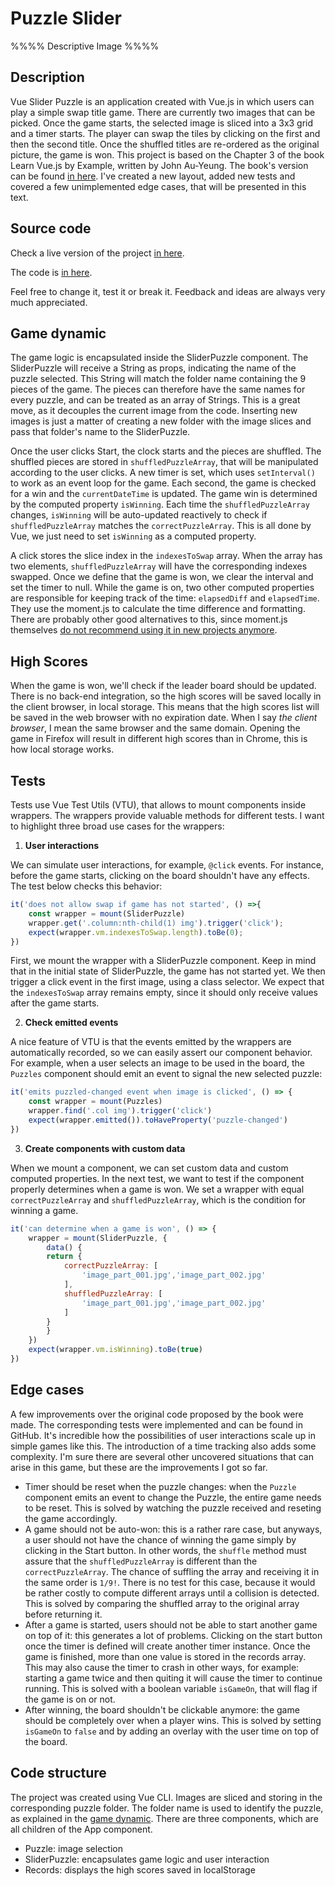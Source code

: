 Puzzle Slider
=============

%%%% Descriptive Image %%%%

## Description

Vue Slider Puzzle is an application created with Vue.js in which users can play a simple swap title game.
There are currently two images that can be picked.
Once the game starts, the selected image is sliced into a 3x3 grid and a timer starts. 
The player can swap the tiles by clicking on the first and then the second title.
Once the shuffled titles are re-ordered as the original picture, the game is won.
This project is based on the Chapter 3 of the book Learn Vue.js by Example, written by John Au-Yeung.
The book's version can be found [in here](https://github.com/PacktPublishing/-Vue.js-3-By-Example/tree/master/Chapter03).
I've created a new layout, added new tests and covered a few unimplemented edge cases, that will be presented in this text.

## Source code

Check a live version of the project [in here](https://beautiful-flan-fc5c64.netlify.app/).

The code is [in here](https://github.com/cdpaiva/vue-slider-puzzle).

Feel free to change it, test it or break it.
Feedback and ideas are always very much appreciated.

## Game dynamic

The game logic is encapsulated inside the SliderPuzzle component.
The SliderPuzzle will receive a String as props, indicating the name of the puzzle selected.
This String will match the folder name containing the 9 pieces of the game.
The pieces can therefore have the same names for every puzzle, and can be treated as an array of Strings.
This is a great move, as it decouples the current image from the code.
Inserting new images is just a matter of creating a new folder with the image slices and pass that folder's name to the SliderPuzzle.

Once the user clicks Start, the clock starts and the pieces are shuffled. The shuffled pieces are stored in `shuffledPuzzleArray`, that will be manipulated according to the user clicks.
A new timer is set, which uses `setInterval()` to work as an event loop for the game.
Each second, the game is checked for a win and the `currentDateTime` is updated.
The game win is determined by the computed property `isWinning`.
Each time the `shuffledPuzzleArray` changes, `isWinning` will be auto-updated reactively to check if `shuffledPuzzleArray` matches the `correctPuzzleArray`.
This is all done by Vue, we just need to set `isWinning` as a computed property.

A click stores the slice index in the `indexesToSwap` array.
When the array has two elements, `shuffledPuzzleArray` will have the corresponding indexes swapped.
Once we define that the game is won, we clear the interval and set the timer to null.
While the game is on, two other computed properties are responsible for keeping track of the time: `elapsedDiff` and `elapsedTime`.
They use the moment.js to calculate the time difference and formatting.
There are probably other good alternatives to this, since moment.js themselves [do not recommend using it in new projects anymore](https://momentjs.com/docs/).

## High Scores

When the game is won, we'll check if the leader board should be updated.
There is no back-end integration, so the high scores will be saved locally in the client browser, in local storage.
This means that the high scores list will be saved in the web browser with no expiration date.
When I say _the client browser_, I mean the same browser and the same domain.
Opening the game in Firefox will result in different high scores than in Chrome, this is how local storage works.

## Tests

Tests use Vue Test Utils (VTU), that allows to mount components inside wrappers.
The wrappers provide valuable methods for different tests.
I want to highlight three broad use cases for the wrappers:

1. __User interactions__

We can simulate user interactions, for example, `@click` events.
For instance, before the game starts, clicking on the board shouldn't have any effects.
The test below checks this behavior:

```js
it('does not allow swap if game has not started', () =>{
    const wrapper = mount(SliderPuzzle)
    wrapper.get('.column:nth-child(1) img').trigger('click');
    expect(wrapper.vm.indexesToSwap.length).toBe(0);
})
```

First, we mount the wrapper with a SliderPuzzle component.
Keep in mind that in the initial state of SliderPuzzle, the game has not started yet.
We then trigger a click event in the first image, using a class selector.
We expect that the `indexesToSwap` array remains empty, since it should only receive values after the game starts.

2. __Check emitted events__

A nice feature of VTU is that the events emitted by the wrappers are automatically recorded, so we can easily assert our component behavior.
For example, when a user selects an image to be used in the board, the `Puzzles` component should emit an event to signal the new selected puzzle:

```js
it('emits puzzled-changed event when image is clicked', () => {
    const wrapper = mount(Puzzles)
    wrapper.find('.col img').trigger('click')
    expect(wrapper.emitted()).toHaveProperty('puzzle-changed')
})
```

3. __Create components with custom data__

When we mount a component, we can set custom data and custom computed properties.
In the next test, we want to test if the component properly determines when a game is won.
We set a wrapper with equal `correctPuzzleArray` and `shuffledPuzzleArray`, which is the condition for winning a game.

```js
it('can determine when a game is won', () => {
    wrapper = mount(SliderPuzzle, {
        data() {
        return {
            correctPuzzleArray: [
                'image_part_001.jpg','image_part_002.jpg'
            ],
            shuffledPuzzleArray: [
                'image_part_001.jpg','image_part_002.jpg'
            ]
        }
        }
    })
    expect(wrapper.vm.isWinning).toBe(true)
})
```
## Edge cases

A few improvements over the original code proposed by the book were made.
The corresponding tests were implemented and can be found in GitHub.
It's incredible how the possibilities of user interactions scale up in simple games like this.
The introduction of a time tracking also adds some complexity.
I'm sure there are several other uncovered situations that can arise in this game, but these are the improvements I got so far.

* Timer should be reset when the puzzle changes: when the `Puzzle` component emits an event to change the Puzzle, the entire game needs to be reset. This is solved by watching the puzzle received and reseting the game accordingly.
* A game should not be auto-won: this is a rather rare case, but anyways, a user should not have the chance of winning the game simply by clicking in the Start button. In other words, the `shuffle` method must assure that the `shuffledPuzzleArray` is different than the `correctPuzzleArray`. The chance of suffling the array and receiving it in the same order is `1/9!`. There is no test for this case, because it would be rather costly to compute different arrays until a collision is detected. This is solved by comparing the shuffled array to the original array before returning it.
* After a game is started, users should not be able to start another game on top of it: this generates a lot of problems. Clicking on the start button once the timer is defined will create another timer instance. Once the game is finished, more than one value is stored in the records array. This may also cause the timer to crash in other ways, for example: starting a game twice and then quiting it will cause the timer to continue running. This is solved with a boolean variable `isGameOn`, that will flag if the game is on or not.
* After winning, the board shouldn't be clickable anymore: the game should be completely over when a player wins. This is solved by setting `isGameOn` to `false` and by adding an overlay with the user time on top of the board.

## Code structure

The project was created using Vue CLI. Images are sliced and storing in the corresponding puzzle folder. The folder name is used to identify the puzzle, as explained in the [game dynamic](#game-dynamic). There are three components, which are all children of the App component.

* Puzzle: image selection
* SliderPuzzle: encapsulates game logic and user interaction
* Records: displays the high scores saved in localStorage